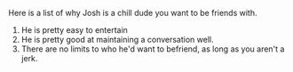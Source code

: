 Here is a list of why Josh is a chill dude you want to be friends with.
1. He is pretty easy to entertain
2. He is pretty good at maintaining a conversation well.
3. There are no limits to who he'd want to befriend, as long as you aren't a jerk.
